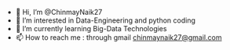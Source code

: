 - 👋 Hi, I’m @ChinmayNaik27
- 👀 I’m interested in Data-Engineering and python coding 
- 🌱 I’m currently learning Big-Data Technologies
- 📫 How to reach me : through gmail
chinmaynaik27@gmail.com
<!---
ChinmayNaik27/ChinmayNaik27 is a ✨ special ✨ repository because its `README.md` (this file) appears on your GitHub profile.
You can click the Preview link to take a look at your changes.
--->
